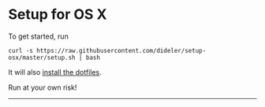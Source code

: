 # Setup for OS X

To get started, run

```
curl -s https://raw.githubusercontent.com/dideler/setup-osx/master/setup.sh | bash
```

It will also [install the dotfiles][dotfiles].

Run at your own risk!

---

[dotfiles]: https://github.com/dideler/dotfiles
